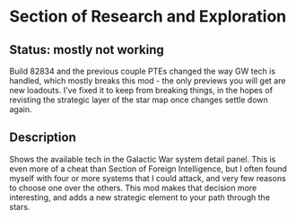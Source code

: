 # Section of Research and Exploration

## Status: mostly not working

Build 82834 and the previous couple PTEs changed the way GW tech is handled, which mostly breaks this mod - the only previews you will get are new loadouts.  I've fixed it to keep from breaking things, in the hopes of revisting the strategic layer of the star map once changes settle down again.

## Description

Shows the available tech in the Galactic War system detail panel. This is even more of a cheat than Section of Foreign Intelligence, but I often found myself with four or more systems that I could attack, and very few reasons to choose one over the others. This mod makes that decision more interesting, and adds a new strategic element to your path through the stars.

